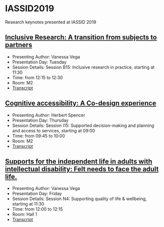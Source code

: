 # IASSID2019

Research keynotes presented at IASSID 2019

## [Inclusive Research: A transition from subjects to partners](https://docs.google.com/presentation/d/1aAvjA6dHqw5TH0gulv-8CXCEv3gvL2EYiGF2YGxfh64/edit?usp=sharing)
- Presenting Author: Vanessa Vega
- Presentation Day: Tuesday
- Session Details: Session B15: Inclusive research in practice, starting at 11:30
- Time: from 12:15 to 12:30
- Room: M2
- [Transcript]()

## [Cognitive accessibility: A Co-design experience](https://docs.google.com/presentation/d/1IsLEDm0_5oNJSUB3Ra47Fn5ck6uaLGHDcyl3tpIL9bI/edit?usp=sharing)
- Presenting Author: Herbert Spencer
- Presentation Day: Thursday
- Session Details: Session I15: Supported decision-making and planning and access to services, starting at 09:00
- Time: from 09:45 to 10:00
- Room: M2
- [Transcript]()

## [Supports for the independent life in adults with intellectual disability: Felt needs to face the adult life.](https://docs.google.com/presentation/d/1Cw_Wkn5xTQX8HDtJLJWWZszKO7o2vuCjXeLHJimEx0Q/edit?usp=sharing)
- Presenting Author: Vanessa Vega
- Presentation Day: Friday
- Session Details: Session N4: Supporting quality of life & wellbeing, starting at 11:30
- Time: from 12:00 to 12:15
- Room: Hall 1
- [Transcript]()
